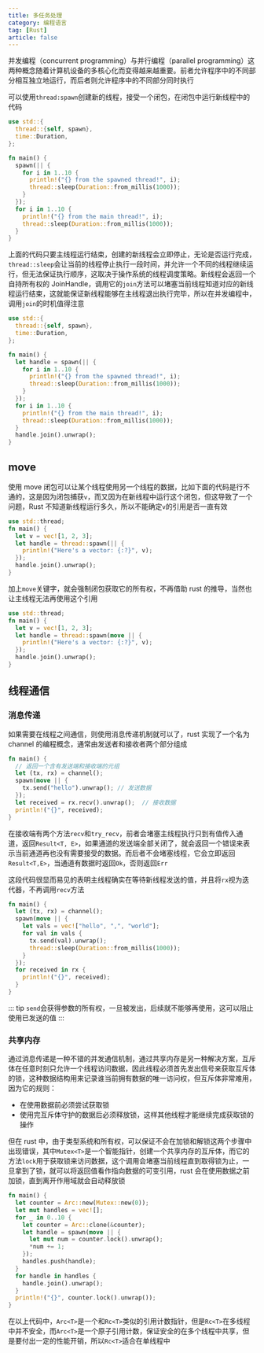 ```yaml
---
title: 多任务处理
category: 编程语言
tag: [Rust]
article: false
---
```


并发编程（concurrent programming）与并行编程（parallel programming）这两种概念随着计算机设备的多核心化而变得越来越重要。前者允许程序中的不同部分相互独立地运行，而后者则允许程序中的不同部分同时执行

可以使用`thread:spawn`创建新的线程，接受一个闭包，在闭包中运行新线程中的代码

```rust
use std::{
  thread::{self, spawn},
  time::Duration,
};

fn main() {
  spawn(|| {
    for i in 1..10 {
      println!("{} from the spawned thread!", i);
      thread::sleep(Duration::from_millis(1000));
    }
  });
  for i in 1..10 {
    println!("{} from the main thread!", i);
    thread::sleep(Duration::from_millis(1000));
  }
}
```

上面的代码只要主线程运行结束，创建的新线程会立即停止，无论是否运行完成，`thread::sleep`会让当前的线程停止执行一段时间，并允许一个不同的线程继续运行，但无法保证执行顺序，这取决于操作系统的线程调度策略。新线程会返回一个自持所有权的 JoinHandle，调用它的`join`方法可以堵塞当前线程知道对应的新线程运行结束，这就能保证新线程能够在主线程退出执行完毕，所以在并发编程中，调用`join`的时机值得注意

```rust
use std::{
  thread::{self, spawn},
  time::Duration,
};

fn main() {
  let handle = spawn(|| {
    for i in 1..10 {
      println!("{} from the spawned thread!", i);
      thread::sleep(Duration::from_millis(1000));
    }
  });
  for i in 1..10 {
    println!("{} from the main thread!", i);
    thread::sleep(Duration::from_millis(1000));
  }
  handle.join().unwrap();
}
```

## move

使用 move 闭包可以让某个线程使用另一个线程的数据，比如下面的代码是行不通的，这是因为闭包捕获`v`，而又因为在新线程中运行这个闭包，但这导致了一个问题，Rust 不知道新线程运行多久，所以不能确定`v`的引用是否一直有效

```rust
use std::thread;
fn main() {
  let v = vec![1, 2, 3];
  let handle = thread::spawn(|| {
    println!("Here's a vector: {:?}", v);
  });
  handle.join().unwrap();
}
```

加上`move`关键字，就会强制闭包获取它的所有权，不再借助 rust 的推导，当然也让主线程无法再使用这个引用

```rust
use std::thread;
fn main() {
  let v = vec![1, 2, 3];
  let handle = thread::spawn(move || {
    println!("Here's a vector: {:?}", v);
  });
  handle.join().unwrap();
}
```

## 线程通信

### 消息传递

如果需要在线程之间通信，则使用消息传递机制就可以了，rust 实现了一个名为 channel 的编程概念，通常由发送者和接收者两个部分组成

```rust
fn main() {
  // 返回一个含有发送端和接收端的元组
  let (tx, rx) = channel();
  spawn(move || {
    tx.send("hello").unwrap(); // 发送数据
  });
  let received = rx.recv().unwrap();  // 接收数据
  println!("{}", received);
}
```

在接收端有两个方法`recv`和`try_recv`，前者会堵塞主线程执行只到有值传入通道，返回`Result<T, E>`，如果通道的发送端全部关闭了，就会返回一个错误来表示当前通道再也没有需要接受的数据。而后者不会堵塞线程，它会立即返回`Result<T,E>`，当通道有数据时返回`Ok`，否则返回`Err`

这段代码很显而易见的表明主线程确实在等待新线程发送的值，并且将`rx`视为迭代器，不再调用`recv`方法

```rust
fn main() {
  let (tx, rx) = channel();
  spawn(move || {
    let vals = vec!["hello", ",", "world"];
    for val in vals {
      tx.send(val).unwrap();
      thread::sleep(Duration::from_millis(1000));
    }
  });
  for received in rx {
    println!("{}", received);
  }
}
```

::: tip
`send`会获得参数的所有权，一旦被发出，后续就不能够再使用，这可以阻止使用已发送的值
:::

### 共享内存

通过消息传递是一种不错的并发通信机制，通过共享内存是另一种解决方案，互斥体在任意时刻只允许一个线程访问数据，因此线程必须首先发出信号来获取互斥体的锁，这种数据结构用来记录谁当前拥有数据的唯一访问权，但互斥体非常难用，因为它的规则：

+ 在使用数据前必须尝试获取锁
+ 使用完互斥体守护的数据后必须释放锁，这样其他线程才能继续完成获取锁的操作

但在 rust 中，由于类型系统和所有权，可以保证不会在加锁和解锁这两个步骤中出现错误，其中`Mutex<T>`是一个智能指针，创建一个共享内存的互斥体，而它的方法`lock`用于获取锁来访问数据，这个调用会堵塞当前线程直到取得锁为止，一旦拿到了锁，就可以将返回值看作指向数据的可变引用，rust 会在使用数据之前加锁，直到离开作用域就会自动释放锁

```rust
fn main() {
  let counter = Arc::new(Mutex::new(0));
  let mut handles = vec![];
  for _ in 0..10 {
    let counter = Arc::clone(&counter);
    let handle = spawn(move || {
      let mut num = counter.lock().unwrap();
      *num += 1;
    });
    handles.push(handle);
  }
  for handle in handles {
    handle.join().unwrap();
  }
  println!("{}", counter.lock().unwrap());
}
```

在以上代码中，`Arc<T>`是一个和`Rc<T>`类似的引用计数指针，但是`Rc<T>`在多线程中并不安全，而`Arc<T>`是一个原子引用计数，保证安全的在多个线程中共享，但是要付出一定的性能开销，所以`Rc<T>`适合在单线程中

